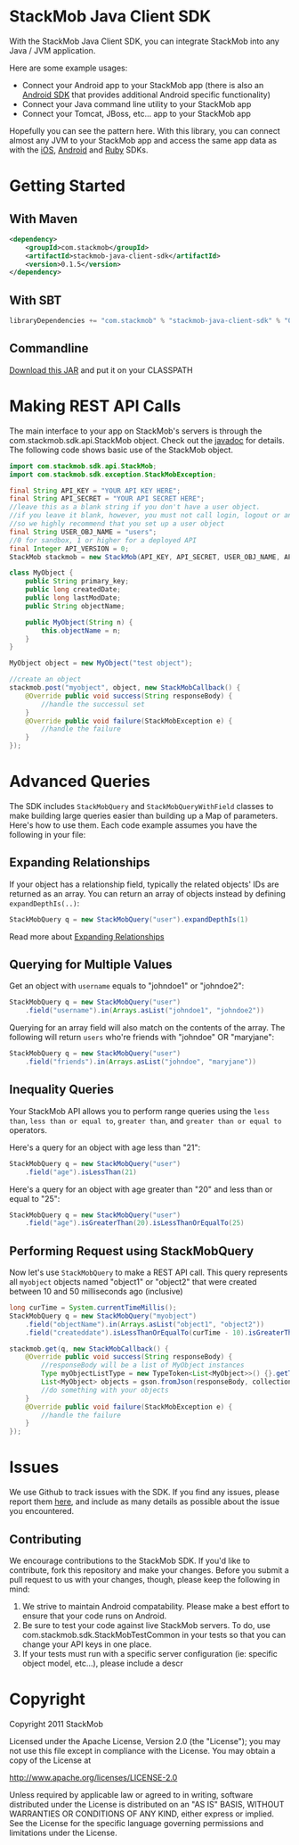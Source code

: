 # StackMob Java Client SDK

With the StackMob Java Client SDK, you can integrate StackMob into any Java / JVM application.

Here are some example usages:

* Connect your Android app to your StackMob app (there is also an [Android SDK](https://github.com/stackmob/Stackmob_Android) that provides additional Android specific functionality)
* Connect your Java command line utility to your StackMob app
* Connect your Tomcat, JBoss, etc... app to your StackMob app

Hopefully you can see the pattern here. With this library, you can connect almost any JVM to your StackMob app and access the same app data as with the [iOS](https://github.com/stackmob/StackMob_iOS), [Android](https://github.com/stackmob/Stackmob_Android) and [Ruby](https://github.com/stackmob/stackmob-ruby) SDKs.

# Getting Started

## With Maven

```xml
<dependency>
    <groupId>com.stackmob</groupId>
    <artifactId>stackmob-java-client-sdk</artifactId>
    <version>0.1.5</version>
</dependency>
```

## With SBT

```scala
libraryDependencies += "com.stackmob" % "stackmob-java-client-sdk" % "0.1.5"
```

## Commandline

[Download this JAR](http://search.maven.org/remotecontent?filepath=com/stackmob/stackmob-java-client-sdk/0.1.5/stackmob-java-client-sdk-0.1.5.jar) and put it on your CLASSPATH

# Making REST API Calls

The main interface to your app on StackMob's servers is through the com.stackmob.sdk.api.StackMob object. Check out the [javadoc](http://stackmob.github.com/stackmob-java-client-sdk/javadoc/0.1.5/apidocs/) for details.
The following code shows basic use of the StackMob object.

```java
import com.stackmob.sdk.api.StackMob;
import com.stackmob.sdk.exception.StackMobException;

final String API_KEY = "YOUR API KEY HERE";
final String API_SECRET = "YOUR API SECRET HERE";
//leave this as a blank string if you don't have a user object.
//if you leave it blank, however, you must not call login, logout or any of the twitter or facebook methods,
//so we highly recommend that you set up a user object
final String USER_OBJ_NAME = "users";
//0 for sandbox, 1 or higher for a deployed API
final Integer API_VERSION = 0;
StackMob stackmob = new StackMob(API_KEY, API_SECRET, USER_OBJ_NAME, API_VERSION);

class MyObject {
    public String primary_key;
    public long createdDate;
    public long lastModDate;
    public String objectName;

    public MyObject(String n) {
        this.objectName = n;
    }
}

MyObject object = new MyObject("test object");

//create an object
stackmob.post("myobject", object, new StackMobCallback() {
    @Override public void success(String responseBody) {
        //handle the successul set
    }
    @Override public void failure(StackMobException e) {
        //handle the failure
    }
});
```

# Advanced Queries

The SDK includes `StackMobQuery` and `StackMobQueryWithField` classes to make building large queries easier than building up a Map of parameters. Here's how to use them.  Each code example assumes you have the following in your file:

## Expanding Relationships

If your object has a relationship field, typically the related objects' IDs are returned as an array.  You can return an array of objects instead by defining `expandDepthIs(..)`:

```java
StackMobQuery q = new StackMobQuery("user").expandDepthIs(1)
```

Read more about <a href="https://www.stackmob.com/platform/stackmob/help/topics/Object-Relationships#a-expanding_relationships:_the__expand_parameter" target="_blank">Expanding Relationships</a>


## Querying for Multiple Values

Get an object with `username` equals to "johndoe1" or "johndoe2":

```java
StackMobQuery q = new StackMobQuery("user")
    .field("username").in(Arrays.asList("johndoe1", "johndoe2"))
```

Querying for an array field will also match on the contents of the array.  The following will return `users` who're friends with "johndoe" OR "maryjane":

```java
StackMobQuery q = new StackMobQuery("user")
    .field("friends").in(Arrays.asList("johndoe", "maryjane"))
```


## Inequality Queries

Your StackMob API allows you to perform range queries using the `less than`, `less than or equal to`, `greater than`, and `greater than or equal to` operators.

Here's a query for an object with age less than "21":

```java
StackMobQuery q = new StackMobQuery("user")
    .field("age").isLessThan(21)
```

Here's a query for an object with age greater than "20" and less than or equal to "25":

```java
StackMobQuery q = new StackMobQuery("user")
    .field("age").isGreaterThan(20).isLessThanOrEqualTo(25)
```

## Performing Request using StackMobQuery

Now let's use `StackMobQuery` to make a REST API call.  This query represents all `myobject` objects named "object1" or "object2" that were created between 10 and 50 milliseconds ago (inclusive)


```java
long curTime = System.currentTimeMillis();
StackMobQuery q = new StackMobQuery("myobject")
    .field("objectName").in(Arrays.asList("object1", "object2"))
    .field("createddate").isLessThanOrEqualTo(curTime - 10).isGreaterThanOrEqualTo(curTime - 50);

stackmob.get(q, new StackMobCallback() {
    @Override public void success(String responseBody) {
        //responseBody will be a list of MyObject instances
        Type myObjectListType = new TypeToken<List<MyObject>>() {}.getType();
        List<MyObject> objects = gson.fromJson(responseBody, collectionType);
        //do something with your objects
    }
    @Override public void failure(StackMobException e) {
        //handle the failure
    }
});
```

# Issues
We use Github to track issues with the SDK. If you find any issues, please report them [here](https://github.com/stackmob/stackmob-java-client-sdk/issues), and include as many details as possible about the issue you encountered.

## Contributing
We encourage contributions to the StackMob SDK. If you'd like to contribute, fork this repository and make your changes. Before you submit a pull request to us with your changes, though, please keep the following in mind:

1. We strive to maintain Android compatability. Please make a best effort to ensure that your code runs on Android.
2. Be sure to test your code against live StackMob servers. To do, use com.stackmob.sdk.StackMobTestCommon in your tests so that you can change your API keys in one place.
3. If your tests must run with a specific server configuration (ie: specific object model, etc...), please include a descr

# Copyright

Copyright 2011 StackMob

Licensed under the Apache License, Version 2.0 (the "License");
you may not use this file except in compliance with the License.
You may obtain a copy of the License at

http://www.apache.org/licenses/LICENSE-2.0

Unless required by applicable law or agreed to in writing, software
distributed under the License is distributed on an "AS IS" BASIS,
WITHOUT WARRANTIES OR CONDITIONS OF ANY KIND, either express or implied.
See the License for the specific language governing permissions and
limitations under the License.